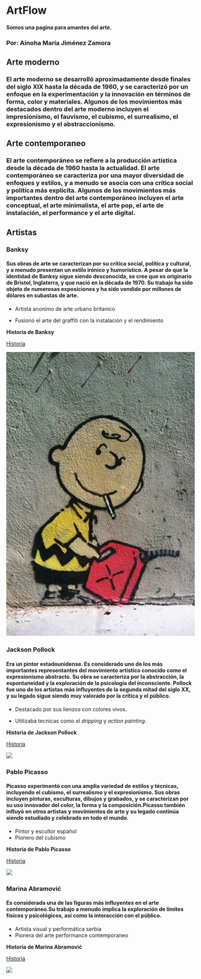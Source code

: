 
# ArtFlow

#### Somos una pagina para amantes del arte.

### Por: Ainoha Maria Jiménez Zamora

## Arte moderno

### El arte moderno se desarrolló aproximadamente desde finales del siglo XIX hasta la década de 1960, y se caracterizó por un enfoque en la experimentación y la innovación en términos de forma, color y materiales. Algunos de los movimientos más destacados dentro del arte moderno incluyen el impresionismo, el fauvismo, el cubismo, el surrealismo, el expresionismo y el abstraccionismo.

## Arte contemporaneo

### El arte contemporáneo se refiere a la producción artística desde la década de 1960 hasta la actualidad. El arte contemporáneo se caracteriza por una mayor diversidad de enfoques y estilos, y a menudo se asocia con una crítica social y política más explícita. Algunos de los movimientos más importantes dentro del arte contemporáneo incluyen el arte conceptual, el arte minimalista, el arte pop, el arte de instalación, el performance y el arte digital.

## Artistas

### Banksy

#### Sus obras de arte se caracterizan por su crítica social, política y cultural, y a menudo presentan un estilo irónico y humorístico. A pesar de que la identidad de Banksy sigue siendo desconocida, se cree que es originario de Bristol, Inglaterra, y que nació en la década de 1970. Su trabajo ha sido objeto de numerosas exposiciones y ha sido vendido por millones de dólares en subastas de arte.

-   Artista anonimo de arte urbano britanico

-   Fusionó el arte del graffiti con la instalación y el rendimiento

**Historia de Banksy**

[Historia](https://www.gallerybarcelona.com/banksy/)

![](Bansky.jpg)

### Jackson Pollock

#### Era un pintor estadounidense. Es considerado uno de los más importantes representantes del movimiento artístico conocido como el expresionismo abstracto. Su obra se caracteriza por la abstracción, la espontaneidad y la exploración de la psicología del inconsciente. Pollock fue uno de los artistas más influyentes de la segunda mitad del siglo XX, y su legado sigue siendo muy valorado por la crítica y el público.

-   Destacado por sus lienzos con colores vivos.

-   Utilizaba tecnicas como el *dripping* y *action painting*.

**Historia de Jackson Pollock**

[Historia](https://www.biografiasyvidas.com/biografia/p/pollock.htm)

![](https://th.bing.com/th/id/R.5bd6ad50faf00a3741eaea7a4f2b5c33?rik=QJc9Gf2o2LjJnw&riu=http%253a%252f%252fgastv.mx%252fwp-content%252fuploads%252f2014%252f08%252fgaler%C3%ADa114.jpg&ehk=U7QzENeNZqj1rT6ZXM9Xmyf5un%252fHrAyI6DPcD0PDtts%253d&risl=&pid=ImgRaw&r=0)

### Pablo Picasso

#### Picasso experimentó con una amplia variedad de estilos y técnicas, incluyendo el cubismo, el surrealismo y el expresionismo. Sus obras incluyen pinturas, esculturas, dibujos y grabados, y se caracterizan por su uso innovador del color, la forma y la composición.Picasso también influyó en otros artistas y movimientos de arte y su legado continúa siendo estudiado y celebrado en todo el mundo.

-   Pintor y escultor español
-   Pionero del cubismo

**Historia de Pablo Picasso**

[Historia](https://www.biografiasyvidas.com/biografia/p/picasso.html)

![](https://i.pinimg.com/originals/be/2e/ae/be2eaeb6a1adaf347d100a008e6bed8a.jpg)

### Marina Abramović

#### Es considerada una de las figuras más influyentes en el arte contemporáneo.Su trabajo a menudo implica la exploración de límites físicos y psicológicos, así como la interacción con el público.

-   Artista visual y performática serbia
-   Pionera del arte performance contemporaneo

**Historia de Marina Abramović**

[Historia](https://graffica.info/marina-abramovic-la-madrina-del-arte-de-la-performance/)

![](https://static.abc.es/media/MM/2021/05/12/ulay-kGNC--1248x698@abc.jpg)
